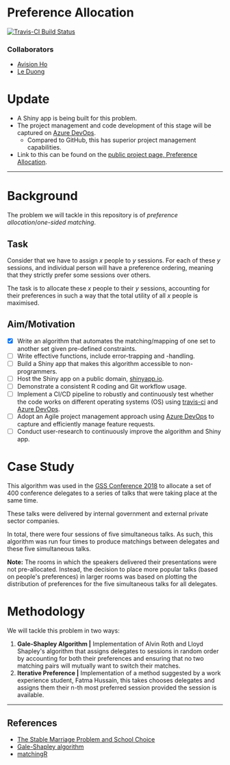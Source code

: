 # Preference Allocation
[![Travis-CI Build Status](https://travis-ci.org/avisionh/Preference-Allocation.svg?branch=master)](https://travis-ci.org/avisionh/Preference-Allocation)

### Collaborators

- [Avision Ho](https://github.com/avisionh)
- [Le Duong](https://github.com/ledu1993)


# Update
- A Shiny app is being built for this problem.
- The project management and code development of this stage will be captured on [Azure DevOps](https://azure.microsoft.com/en-gb/services/devops/). 
    - Compared to GitHub, this has superior project management capabilities.
- Link to this can be found on the [public project page, Preference Allocation](https://avisionh.visualstudio.com/Preference%20Allocation).

***

# Background
The problem we will tackle in this repository is of *preference allocation*/*one-sided matching*.

## Task
Consider that we have to assign *x* people to *y* sessions. For each of these *y* sessions,
and individual person will have a preference ordering, meaning that they strictly prefer some sessions over others.

The task is to allocate these *x* people to their *y* sessions, accounting for their preferences
in such a way that the total utility of all *x* people is maximised.

## Aim/Motivation
- [x] Write an algorithm that automates the matching/mapping of one set to another set given pre-defined constraints.
- [ ] Write effective functions, include error-trapping and -handling.
- [ ] Build a Shiny app that makes this algorithm accessible to non-programmers.
- [ ] Host the Shiny app on a public domain, [shinyapp.io](https://www.shinyapps.io/).
- [ ] Demonstrate a consistent R coding and Git workflow usage.
- [ ] Implement a CI/CD pipeline to robustly and continuously test whether the code works on different operating systems (OS) using [travis-ci](https://travis-ci.org/) and [Azure DevOps](https://azure.microsoft.com/en-gb/services/devops/).
- [ ] Adopt an Agile project management approach using [Azure DevOps](https://azure.microsoft.com/en-gb/services/devops/) to capture and efficiently manage feature requests.
- [ ] Conduct user-research to continuously improve the algorithm and Shiny app.

# Case Study
This algorithm was used in the [GSS Conference 2018](https://gss.civilservice.gov.uk/events/gss-conference-2018/) to allocate a set of 400 conference delegates to a series of talks that were taking place at the same time. 

These talks were delivered by internal government and external private sector companies.

In total, there were four sessions of five simultaneous talks. As such, this algorithm was run four times to produce matchings between delegates and these five simultaneous talks.

**Note:** The rooms in which the speakers delivered their presentations were not pre-allocated. Instead, the decision to place more popular talks (based on people's preferences) in larger rooms was based on plotting the distribution of preferences for the five simultaneous talks for all delegates.

# Methodology
We will tackle this problem in two ways:
1. **Gale-Shapley Algorithm |** Implementation of Alvin Roth and Lloyd Shapley's algorithm that assigns delegates to sessions in random order by accounting for both their preferences and ensuring that no two matching pairs will mutually want to switch their matches.
1. **Iterative Preference |** Implementation of a method suggested by a work experience student, Fatma Hussain, this takes chooses delegates and assigns them their n-th most preferred session provided the session is available. 
***

## References
- [The Stable Marriage Problem and School Choice](http://www.ams.org/publicoutreach/feature-column/fc-2015-03)
- [Gale-Shapley algorithm](https://www.nobelprize.org/nobel_prizes/economic-sciences/laureates/2012/popular-economicsciences2012.pdf)
- [matchingR](https://cran.r-project.org/web/packages/matchingR/vignettes/matchingR-intro.html)

